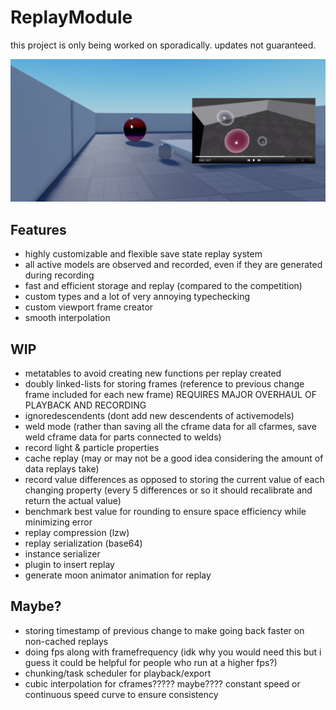 # ReplayModule

this project is only being worked on sporadically. updates not guaranteed.

![viewport replay example](assets/viewport_replay_example.png)

## Features
- highly customizable and flexible save state replay system
- all active models are observed and recorded, even if they are generated during recording
- fast and efficient storage and replay (compared to the competition)
- custom types and a lot of very annoying typechecking
- custom viewport frame creator
- smooth interpolation

## WIP
- metatables to avoid creating new functions per replay created
- doubly linked-lists for storing frames (reference to previous change frame included for each new frame) REQUIRES MAJOR OVERHAUL OF PLAYBACK AND RECORDING
- ignoredescendents (dont add new descendents of activemodels)
- weld mode (rather than saving all the cframe data for all cfarmes, save weld cframe data for parts connected to welds)
- record light & particle properties
- cache replay (may or may not be a good idea considering the amount of data replays take)
- record value differences as opposed to storing the current value of each changing property (every 5 differences or so it should recalibrate and return the actual value)
- benchmark best value for rounding to ensure space efficiency while minimizing error
- replay compression (lzw)
- replay serialization (base64)
- instance serializer
- plugin to insert replay
- generate moon animator animation for replay

## Maybe?
- storing timestamp of previous change to make going back faster on non-cached replays
- doing fps along with framefrequency (idk why you would need this but i guess it could be helpful for people who run at a higher fps?)
- chunking/task scheduler for playback/export
- cubic interpolation for cframes????? maybe???? constant speed or continuous speed curve to ensure consistency